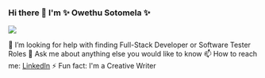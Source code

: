 ### Hi there 👋  I'm  ✨ Owethu Sotomela ✨

![](https://komarev.com/ghpvc/?username=OwethuSotomela&label=Owethu+Sotomela's+Profile+Views&color=ff69b4)

<!--  * 🔭 I’m currently working on "airbnbmernstack App" -->
<!--  * 👯 I’m looking to collaborate on Building IOS / Android apps -->
🤔 I’m looking for help with finding Full-Stack Developer or Software Tester Roles 
💬 Ask me about anything else you would like to know
📫 How to reach me: [LinkedIn](https://www.linkedin.com/in/owethu-sotomela-097940106/)
⚡ Fun fact: I'm a Creative Writer
